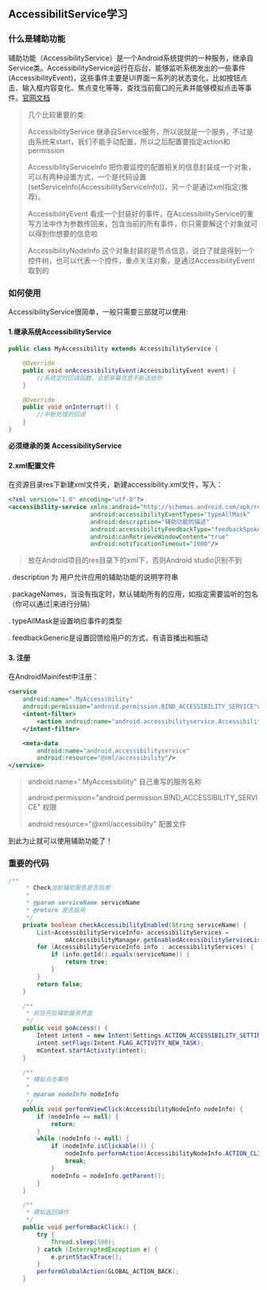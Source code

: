 ## AccessibilitService学习
### 什么是辅助功能
辅助功能（AccessibilityService）是一个Android系统提供的一种服务，继承自Service类。AccessibilityService运行在后台，能够监听系统发出的一些事件(AccessibilityEvent)，这些事件主要是UI界面一系列的状态变化，比如按钮点击、输入框内容变化、焦点变化等等，查找当前窗口的元素并能够模拟点击等事件。[官网文档](https://developer.android.com/guide/topics/ui/accessibility/services)

>几个比较重要的类:
>
>AccessibilityService 
>继承自Service服务，所以说就是一个服务，不过是由系统来start，我们不能手动配置，所以之后配置要指定action和permission
>
>AccessibilityServiceInfo 
>把你要监控的配置相关的信息封装成一个对象，可以有两种设置方式，一个是代码设置(setServiceInfo(AccessibilityServiceInfo))，另一个是通过xml指定(推荐)。
>
>AccessibilityEvent 
>看成一个封装好的事件，在AccessibilityService的重写方法中作为参数传回来，包含当前的所有事件，你只需要解这个对象就可以得到你想要的信息啦
>
>AccessibilityNodeInfo 
这个对象封装的是节点信息，说白了就是得到一个控件树，也可以代表一个控件，重点关注对象，是通过AccessibilityEvent取到的


### 如何使用
AccessibilityService很简单，一般只需要三部就可以使用:
#### 1.继承系统AccessibilityService
```java
public class MyAccessibility extends AccessibilityService {

    @Override
    public void onAccessibilityEvent(AccessibilityEvent event) {
        //系统定时回调函数，会把屏幕信息不断送给你
    }

    @Override
    public void onInterrupt() {
    	//中断处理的回调
    }
}
```
**必须继承的类 AccessibilityService**
#### 2.xml配置文件
在资源目录res下新建xml文件夹，新建accessibility.xml文件，写入：
```xml
<?xml version="1.0" encoding="utf-8"?>
<accessibility-service xmlns:android="http://schemas.android.com/apk/res/android"
                       android:accessibilityEventTypes="typeAllMask"
                       android:description="辅助功能的描述"
                       android:accessibilityFeedbackType="feedbackSpoken"
                       android:canRetrieveWindowContent="true"
                       android:notificationTimeout="1000"/>
```
>放在Android项目的res目录下的xml下，否则Android studio识别不到

  .  description 为 用户允许应用的辅助功能的说明字符串

  .  packageNames，当没有指定时，默认辅助所有的应用，如指定需要监听的包名（你可以通过|来进行分隔）

  .  typeAllMask是设置响应事件的类型

  .  feedbackGeneric是设置回馈给用户的方式，有语音播出和振动


#### 3. 注册
在AndroidMainifest中注册：
```xml
<service
    android:name=".MyAccessibility"
    android:permission="android.permission.BIND_ACCESSIBILITY_SERVICE">
    <intent-filter>
        <action android:name="android.accessibilityservice.AccessibilityService"/>
    </intent-filter>

    <meta-data
        android:name="android.accessibilityservice"
        android:resource="@xml/accessibility"/>
</service>
```
> android:name=".MyAccessibility" 自己重写的服务名称
> 
> android:permission="android.permission.BIND_ACCESSIBILITY_SERVICE" 权限
>
> android:resource="@xml/accessibility" 配置文件

到此为止就可以使用辅助功能了！

### 重要的代码

```java
/**
     * Check当前辅助服务是否启用
     *
     * @param serviceName serviceName
     * @return 是否启用
     */
    private boolean checkAccessibilityEnabled(String serviceName) {
        List<AccessibilityServiceInfo> accessibilityServices =
                mAccessibilityManager.getEnabledAccessibilityServiceList(AccessibilityServiceInfo.FEEDBACK_GENERIC);
        for (AccessibilityServiceInfo info : accessibilityServices) {
            if (info.getId().equals(serviceName)) {
                return true;
            }
        }
        return false;
    }

    /**
     * 前往开启辅助服务界面
     */
    public void goAccess() {
        Intent intent = new Intent(Settings.ACTION_ACCESSIBILITY_SETTINGS);
        intent.setFlags(Intent.FLAG_ACTIVITY_NEW_TASK);
        mContext.startActivity(intent);
    }

    /**
     * 模拟点击事件
     *
     * @param nodeInfo nodeInfo
     */
    public void performViewClick(AccessibilityNodeInfo nodeInfo) {
        if (nodeInfo == null) {
            return;
        }
        while (nodeInfo != null) {
            if (nodeInfo.isClickable()) {
                nodeInfo.performAction(AccessibilityNodeInfo.ACTION_CLICK);
                break;
            }
            nodeInfo = nodeInfo.getParent();
        }
    }

    /**
     * 模拟返回操作
     */
    public void performBackClick() {
        try {
            Thread.sleep(500);
        } catch (InterruptedException e) {
            e.printStackTrace();
        }
        performGlobalAction(GLOBAL_ACTION_BACK);
    }
```



